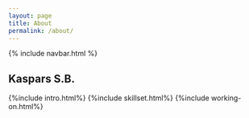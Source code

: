 ```yaml
---
layout: page
title: About
permalink: /about/
---
```

<html lang ="en">
<body>
  {% include navbar.html %}
    <main>
        <about data-index="0">
        <div class="about-title-section about-section about-image-section">
            <h2>
            Kaspars S.B.
            </h2>
        </div>
        <div class="about-description-section about-section">
            {%include intro.html%}
            {%include skillset.html%}
            {%include working-on.html%}
        </div>
        </about>
    </main>
</body>
</html>